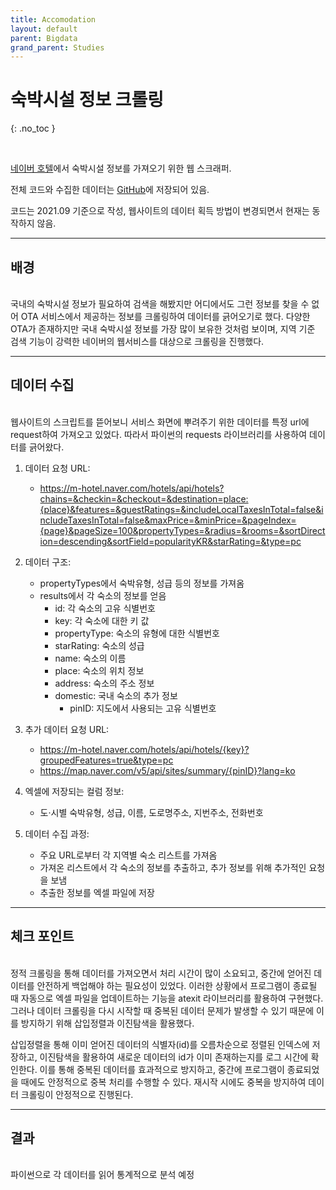 ```yaml
---
title: Accomodation
layout: default
parent: Bigdata
grand_parent: Studies
---
```


# 숙박시설 정보 크롤링
{: .no_toc }

<br/>

[네이버 호텔](https://hotels.naver.com/)에서 숙박시설 정보를 가져오기 위한 웹 스크래퍼.

전체 코드와 수집한 데이터는 [GitHub](https://github.com/Caphile/myTools/tree/main/crawling/accomodation)에 저장되어 있음.

코드는 2021.09 기준으로 작성, 웹사이트의 데이터 획득 방법이 변경되면서 현재는 동작하지 않음.

---

## 배경

<br/>
국내의 숙박시설 정보가 필요하여 검색을 해봤지만 어디에서도 그런 정보를 찾을 수 없어 OTA 서비스에서 제공하는 정보를 크롤링하여 데이터를 긁어오기로 했다. 다양한 OTA가 존재하지만 국내 숙박시설 정보를 가장 많이 보유한 것처럼 보이며, 지역 기준 검색 기능이 강력한 네이버의 웹서비스를 대상으로 크롤링을 진행했다.

---

## 데이터 수집

<br/>
웹사이트의 스크립트를 뜯어보니 서비스 화면에 뿌려주기 위한 데이터를 특정 url에 request하여 가져오고 있었다. 따라서 파이썬의 requests 라이브러리를 사용하여 데이터를 긁어왔다.

1. 데이터 요청 URL:

   - https://m-hotel.naver.com/hotels/api/hotels?chains=&checkin=&checkout=&destination=place:{place}&features=&guestRatings=&includeLocalTaxesInTotal=false&includeTaxesInTotal=false&maxPrice=&minPrice=&pageIndex={page}&pageSize=100&propertyTypes=&radius=&rooms=&sortDirection=descending&sortField=popularityKR&starRating=&type=pc

2. 데이터 구조:
   - propertyTypes에서 숙박유형, 성급 등의 정보를 가져옴
   - results에서 각 숙소의 정보를 얻음
     - id: 각 숙소의 고유 식별번호
     - key: 각 숙소에 대한 키 값
     - propertyType: 숙소의 유형에 대한 식별번호
     - starRating: 숙소의 성급
     - name: 숙소의 이름
     - place: 숙소의 위치 정보
     - address: 숙소의 주소 정보
     - domestic: 국내 숙소의 추가 정보
       - pinID: 지도에서 사용되는 고유 식별번호

3. 추가 데이터 요청 URL:
   - https://m-hotel.naver.com/hotels/api/hotels/{key}?groupedFeatures=true&type=pc
   - https://map.naver.com/v5/api/sites/summary/{pinID}?lang=ko

4. 엑셀에 저장되는 컬럼 정보:
   - 도·시별 숙박유형, 성급, 이름, 도로명주소, 지번주소, 전화번호

5. 데이터 수집 과정:
   - 주요 URL로부터 각 지역별 숙소 리스트를 가져옴
   - 가져온 리스트에서 각 숙소의 정보를 추출하고, 추가 정보를 위해 추가적인 요청을 보냄
   - 추출한 정보를 엑셀 파일에 저장

---

## 체크 포인트

<br/>
정적 크롤링을 통해 데이터를 가져오면서 처리 시간이 많이 소요되고, 중간에 얻어진 데이터를 안전하게 백업해야 하는 필요성이 있었다. 이러한 상황에서 프로그램이 종료될 때 자동으로 엑셀 파일을 업데이트하는 기능을 atexit 라이브러리를 활용하여 구현했다. 그러나 데이터 크롤링을 다시 시작할 때 중복된 데이터 문제가 발생할 수 있기 때문에 이를 방지하기 위해 삽입정렬과 이진탐색을 활용했다.

삽입정렬을 통해 이미 얻어진 데이터의 식별자(id)를 오름차순으로 정렬된 인덱스에 저장하고, 이진탐색을 활용하여 새로운 데이터의 id가 이미 존재하는지를 로그 시간에 확인한다. 이를 통해 중복된 데이터를 효과적으로 방지하고, 중간에 프로그램이 종료되었을 때에도 안정적으로 중복 처리를 수행할 수 있다. 재시작 시에도 중복을 방지하여 데이터 크롤링이 안정적으로 진행된다.

---

## 결과

<br/>
파이썬으로 각 데이터를 읽어 통계적으로 분석 예정
